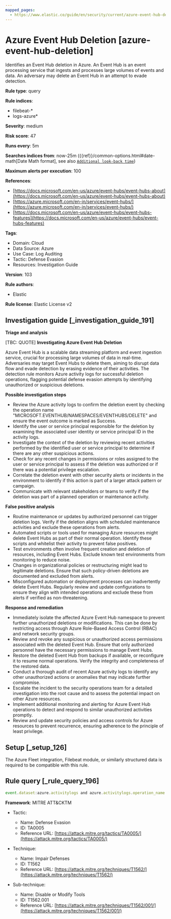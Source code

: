 ```yaml
---
mapped_pages:
  - https://www.elastic.co/guide/en/security/current/azure-event-hub-deletion.html
---
```


# Azure Event Hub Deletion [azure-event-hub-deletion]

Identifies an Event Hub deletion in Azure. An Event Hub is an event processing service that ingests and processes large volumes of events and data. An adversary may delete an Event Hub in an attempt to evade detection.

**Rule type**: query

**Rule indices**:

* filebeat-*
* logs-azure*

**Severity**: medium

**Risk score**: 47

**Runs every**: 5m

**Searches indices from**: now-25m ({{ref}}/common-options.html#date-math[Date Math format], see also [`Additional look-back time`](docs-content://solutions/security/detect-and-alert/create-detection-rule.md#rule-schedule))

**Maximum alerts per execution**: 100

**References**:

* [https://docs.microsoft.com/en-us/azure/event-hubs/event-hubs-about](https://docs.microsoft.com/en-us/azure/event-hubs/event-hubs-about)
* [https://azure.microsoft.com/en-in/services/event-hubs/](https://azure.microsoft.com/en-in/services/event-hubs/)
* [https://docs.microsoft.com/en-us/azure/event-hubs/event-hubs-features](https://docs.microsoft.com/en-us/azure/event-hubs/event-hubs-features)

**Tags**:

* Domain: Cloud
* Data Source: Azure
* Use Case: Log Auditing
* Tactic: Defense Evasion
* Resources: Investigation Guide

**Version**: 103

**Rule authors**:

* Elastic

**Rule license**: Elastic License v2

## Investigation guide [_investigation_guide_191]

**Triage and analysis**

[TBC: QUOTE]
**Investigating Azure Event Hub Deletion**

Azure Event Hub is a scalable data streaming platform and event ingestion service, crucial for processing large volumes of data in real-time. Adversaries may target Event Hubs to delete them, aiming to disrupt data flow and evade detection by erasing evidence of their activities. The detection rule monitors Azure activity logs for successful deletion operations, flagging potential defense evasion attempts by identifying unauthorized or suspicious deletions.

**Possible investigation steps**

* Review the Azure activity logs to confirm the deletion event by checking the operation name "MICROSOFT.EVENTHUB/NAMESPACES/EVENTHUBS/DELETE" and ensure the event outcome is marked as Success.
* Identify the user or service principal responsible for the deletion by examining the associated user identity or service principal ID in the activity logs.
* Investigate the context of the deletion by reviewing recent activities performed by the identified user or service principal to determine if there are any other suspicious actions.
* Check for any recent changes in permissions or roles assigned to the user or service principal to assess if the deletion was authorized or if there was a potential privilege escalation.
* Correlate the deletion event with other security alerts or incidents in the environment to identify if this action is part of a larger attack pattern or campaign.
* Communicate with relevant stakeholders or teams to verify if the deletion was part of a planned operation or maintenance activity.

**False positive analysis**

* Routine maintenance or updates by authorized personnel can trigger deletion logs. Verify if the deletion aligns with scheduled maintenance activities and exclude these operations from alerts.
* Automated scripts or tools used for managing Azure resources might delete Event Hubs as part of their normal operation. Identify these scripts and whitelist their activity to prevent false positives.
* Test environments often involve frequent creation and deletion of resources, including Event Hubs. Exclude known test environments from monitoring to reduce noise.
* Changes in organizational policies or restructuring might lead to legitimate deletions. Ensure that such policy-driven deletions are documented and excluded from alerts.
* Misconfigured automation or deployment processes can inadvertently delete Event Hubs. Regularly review and update configurations to ensure they align with intended operations and exclude these from alerts if verified as non-threatening.

**Response and remediation**

* Immediately isolate the affected Azure Event Hub namespace to prevent further unauthorized deletions or modifications. This can be done by restricting access through Azure Role-Based Access Control (RBAC) and network security groups.
* Review and revoke any suspicious or unauthorized access permissions associated with the deleted Event Hub. Ensure that only authorized personnel have the necessary permissions to manage Event Hubs.
* Restore the deleted Event Hub from backups if available, or reconfigure it to resume normal operations. Verify the integrity and completeness of the restored data.
* Conduct a thorough audit of recent Azure activity logs to identify any other unauthorized actions or anomalies that may indicate further compromise.
* Escalate the incident to the security operations team for a detailed investigation into the root cause and to assess the potential impact on other Azure resources.
* Implement additional monitoring and alerting for Azure Event Hub operations to detect and respond to similar unauthorized activities promptly.
* Review and update security policies and access controls for Azure resources to prevent recurrence, ensuring adherence to the principle of least privilege.


## Setup [_setup_126]

The Azure Fleet integration, Filebeat module, or similarly structured data is required to be compatible with this rule.


## Rule query [_rule_query_196]

```js
event.dataset:azure.activitylogs and azure.activitylogs.operation_name:"MICROSOFT.EVENTHUB/NAMESPACES/EVENTHUBS/DELETE" and event.outcome:(Success or success)
```

**Framework**: MITRE ATT&CKTM

* Tactic:

    * Name: Defense Evasion
    * ID: TA0005
    * Reference URL: [https://attack.mitre.org/tactics/TA0005/](https://attack.mitre.org/tactics/TA0005/)

* Technique:

    * Name: Impair Defenses
    * ID: T1562
    * Reference URL: [https://attack.mitre.org/techniques/T1562/](https://attack.mitre.org/techniques/T1562/)

* Sub-technique:

    * Name: Disable or Modify Tools
    * ID: T1562.001
    * Reference URL: [https://attack.mitre.org/techniques/T1562/001/](https://attack.mitre.org/techniques/T1562/001/)



